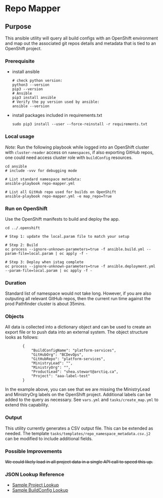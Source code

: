 # Repo Mapper

## Purpose
This ansible utility will query all build configs with an OpenShift environment and map out the associated git repos details and metadata that is tied to an OpenShift project. 

### Prerequisite
- install ansible
    ```shell
    # check python version:
    python3 --version
    pip3 --version
    # Ansible
    pip3 install ansible
    # Verify the py version used by ansible:
    ansible --version
    ```

- install packages included in requirements.txt
    ```shell
    sudo pip3 install --user --force-reinstall -r requirements.txt
    ```

### Local usage
*Note:* Run the following playbook while logged into an OpenShift cluster with `cluster-reader` access on `namespaces`, if also exporting GitHub repos, one could need access cluster role with `buildConfig` resources.

```shell
cd ansible
# include -vvv for debugging mode

# List standard namespace metadata:
ansible-playbook repo-mapper.yml

# List all GitHub repo used for builds on OpenShift
ansible-playbook repo-mapper.yml -e map_repo=True
```

### Run on OpenShift
Use the OpenShift manifests to build and deploy the app.
```shell
cd ../.openshift

# Step 1: update the local.param file to match your setup

# Step 2: Build
oc process --ignore-unknown-parameters=true -f ansible.build.yml --param-file=local.param | oc apply -f -

# Step 3: Deploy when istag complete
oc process --ignore-unknown-parameters=true -f ansible.deployment.yml --param-file=local.param | oc apply -f -
```

### Duration
Standard list of namespace would not take long. However, if you are also outputing all relevant GitHub repos, then the current run time against the prod Pathfinder cluster is about 35mins.

### Objects
All data is collected into a dictionary object and can be used to create an export file or to push data into an external system. The object structure looks as follows: 

```
        {
            "BuildConfigName": "platform-services",
            "GitHubOrg": "BCDevOps",
            "GitHubRepo": "platform-services",
            "MinistryLead": "",
            "MinistryOrg": "",
            "ProductLead": "shea.stewart@arctiq.ca",
            "Project": "aaa-label-test"
        }
```

In the example above, you can see that we are missing the MinistryLead and MinistryOrg labels on the OpenShift project. 
Additional labels can be added to the query as necessary. See `vars.yml` and `tasks/create_map.yml` to extend this capability.  

### Output
This utility currently generates a CSV output file. This can be extended as needed. 
The template `tasks/templates/repo_namespace_metadata.csv.j2` can be modified to include additional fields. 

### Possible Improvements
~~We could likely load in all project data in a single API call to speed this up.~~
<!-- todo: combining the repo search to project query -->

### JSON Lookup Reference
- [Sample Project Lookup](tasks/templates/sample-project.json)
- [Sample BuildConfig Lookup](tasks/templates/sample-buildconfig.json)